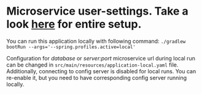 # Microservice user-settings. Take a look [here](https://github.com/AlminHalilovic/kubernetes-spring-boot) for entire setup.

You can run this application locally with following command:
`./gradlew bootRun --args='--spring.profiles.active=local'`

Configuration for *database* or *server:port* microservice url during local run can be changed in `src/main/resources/application-local.yaml` file. Additionally, connecting to config server is disabled for local runs. You can re-enable it, but you need to have corresponding config server running locally.
